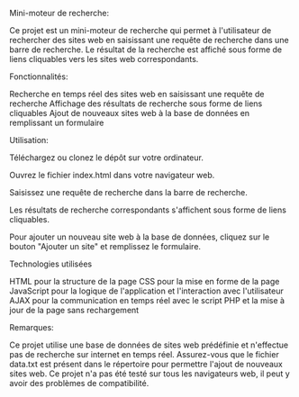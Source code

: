 Mini-moteur de recherche:

Ce projet est un mini-moteur de recherche qui permet à l'utilisateur de rechercher des sites web en saisissant une requête de recherche dans une barre de recherche. Le résultat de la recherche est affiché sous forme de liens cliquables vers les sites web correspondants.

Fonctionnalités:

Recherche en temps réel des sites web en saisissant une requête de recherche
Affichage des résultats de recherche sous forme de liens cliquables
Ajout de nouveaux sites web à la base de données en remplissant un formulaire

Utilisation:

Téléchargez ou clonez le dépôt sur votre ordinateur.

Ouvrez le fichier index.html dans votre navigateur web.

Saisissez une requête de recherche dans la barre de recherche.

Les résultats de recherche correspondants s'affichent sous forme de liens cliquables.

Pour ajouter un nouveau site web à la base de données, cliquez sur le bouton "Ajouter un site" et remplissez le formulaire.

Technologies utilisées

HTML pour la structure de la page
CSS pour la mise en forme de la page
JavaScript pour la logique de l'application et l'interaction avec l'utilisateur
AJAX pour la communication en temps réel avec le script PHP et la mise à jour de la page sans rechargement

Remarques:

Ce projet utilise une base de données de sites web prédéfinie et n'effectue pas de recherche sur internet en temps réel.
Assurez-vous que le fichier data.txt est présent dans le répertoire pour permettre l'ajout de nouveaux sites web.
Ce projet n'a pas été testé sur tous les navigateurs web, il peut y avoir des problèmes de compatibilité.
